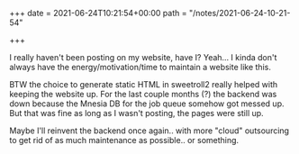 +++
date = 2021-06-24T10:21:54+00:00
path = "/notes/2021-06-24-10-21-54"

+++

I really haven't been posting on my website, have I?
Yeah… I kinda don't always have the energy/motivation/time to maintain a website like this.

BTW the choice to generate static HTML in sweetroll2 really helped with keeping the website up.
For the last couple months (?) the backend was down because the Mnesia DB for the job queue somehow got messed up.
But that was fine as long as I wasn't posting, the pages were still up.

Maybe I'll reinvent the backend once again.. with more "cloud" outsourcing to get rid of as much maintenance as possible.. or something.